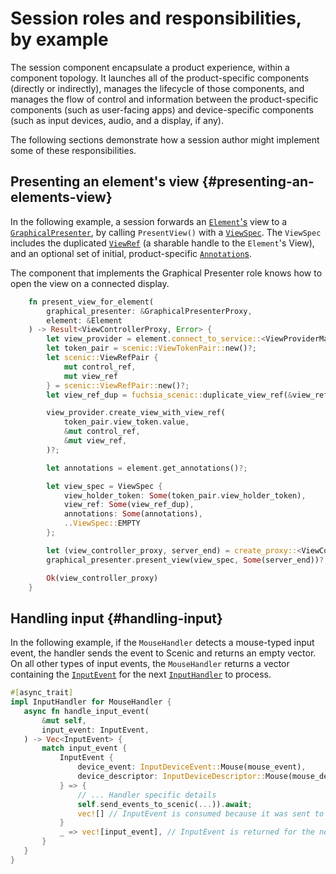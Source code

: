# Session roles and responsibilities, by example

The session component encapsulate a product experience, within a component
topology. It launches all of the product-specific components (directly or
indirectly), manages the lifecycle of those components, and manages the flow of
control and information between the product-specific components (such as
user-facing apps) and device-specific components (such as input devices, audio,
and a display, if any).

The following sections demonstrate how a session author might implement some of
these responsibilities.

## Presenting an element's view {#presenting-an-elements-view}

In the following example, a session forwards an [`Element`'s] view to a
[`GraphicalPresenter`], by calling `PresentView()` with a [`ViewSpec`]. The
`ViewSpec` includes the duplicated [`ViewRef`] \(a sharable handle to the
`Element`'s View), and an optional set of initial, product-specific
[`Annotation`s].

The component that implements the Graphical Presenter role knows how to open
the view on a connected display.

```rust
    fn present_view_for_element(
        graphical_presenter: &GraphicalPresenterProxy,
        element: &Element
    ) -> Result<ViewControllerProxy, Error> {
        let view_provider = element.connect_to_service::<ViewProviderMarker>()?;
        let token_pair = scenic::ViewTokenPair::new()?;
        let scenic::ViewRefPair {
            mut control_ref,
            mut view_ref
        } = scenic::ViewRefPair::new()?;
        let view_ref_dup = fuchsia_scenic::duplicate_view_ref(&view_ref)?;

        view_provider.create_view_with_view_ref(
            token_pair.view_token.value,
            &mut control_ref,
            &mut view_ref,
        )?;

        let annotations = element.get_annotations()?;

        let view_spec = ViewSpec {
            view_holder_token: Some(token_pair.view_holder_token),
            view_ref: Some(view_ref_dup),
            annotations: Some(annotations),
            ..ViewSpec::EMPTY
        };

        let (view_controller_proxy, server_end) = create_proxy::<ViewControllerMarker>()?;
        graphical_presenter.present_view(view_spec, Some(server_end))?;

        Ok(view_controller_proxy)
    }
```

[`Annotation`s]: /docs/glossary.md#element-annotation
[`Element`'s]: /docs/glossary.md#element
[`GraphicalPresenter`]: /docs/glossary.md#graphical-presenter
[`ViewRef`]: /docs/glossary.md#view-ref
[`ViewSpec`]: /docs/glossary.md#view-spec

## Handling input {#handling-input}

In the following example, if the `MouseHandler` detects a mouse-typed input
event, the handler sends the event to Scenic and returns an empty vector. On all
other types of input events, the `MouseHandler` returns a vector containing the
[`InputEvent`] for the next [`InputHandler`] to process.

```rust
#[async_trait]
impl InputHandler for MouseHandler {
   async fn handle_input_event(
       &mut self,
       input_event: InputEvent,
   ) -> Vec<InputEvent> {
       match input_event {
           InputEvent {
               device_event: InputDeviceEvent::Mouse(mouse_event),
               device_descriptor: InputDeviceDescriptor::Mouse(mouse_descriptor),
           } => {
               // ... Handler specific details
               self.send_events_to_scenic(...)).await;
               vec![] // InputEvent is consumed because it was sent to Scenic
           }
           _ => vec![input_event], // InputEvent is returned for the next InputHanlder
       }
   }
}
```

[`InputEvent`]: /docs/glossary.md#input-pipeline-input-event
[`InputHandler`]: /docs/glossary.md#input-pipeline-input-handler
